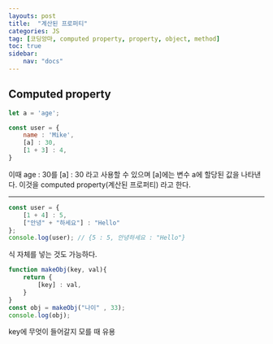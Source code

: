 ```yaml
---
layouts: post
title:  "계산된 프로퍼티"
categories: JS
tag: [코딩앙마, computed property, property, object, method]
toc: true
sidebar:
    nav: "docs"
---
```


## Computed property

```js
let a = 'age';

const user = {
    name : 'Mike',
    [a] : 30,
    [1 + 3] : 4,
}   
```
이때 age : 30를 [a] : 30 라고 사용할 수 있으며 [a]에는 변수 a에 할당된 값을 나타낸다. 이것을 computed property(계산된 프로퍼티) 라고 한다.

---

```js
const user = {
    [1 + 4] : 5,
    ["안녕" + "하세요"] : "Hello"
};
console.log(user); // {5 : 5, 안녕하세요 : "Hello"}
```
식 자체를 넣는 것도 가능하다.

```js
function makeObj(key, val){
    return {
        [key] : val, 
    }
}
const obj = makeObj("나이" , 33);
console.log(obj);
```
key에 무엇이 들어갈지 모를 때 유용
